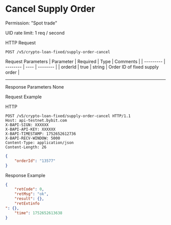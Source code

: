 # Cancel Supply Order
Permission: "Spot trade"

UID rate limit: 1 req / second


HTTP Request
```http
POST /v5/crypto-loan-fixed/supply-order-cancel
```

Request Parameters
| Parameter | Required | Type | Comments |
| --------- | -------- | ---- | -------- |
| orderId | true | string | Order ID of fixed supply order |

---


Response Parameters
None


Request Example

HTTP
 
  
```http
POST /v5/crypto-loan-fixed/supply-order-cancel HTTP/1.1
Host: api-testnet.bybit.com
X-BAPI-SIGN: XXXXXX
X-BAPI-API-KEY: XXXXXX
X-BAPI-TIMESTAMP: 1752652612736
X-BAPI-RECV-WINDOW: 5000
Content-Type: application/json
Content-Length: 26
```

```json
{
    "orderId": "13577"
}
```

Response Example
```json
{
    "retCode": 0,
    "retMsg": "ok",
    "result": {},
    "retExtinfo
": {},
    "time": 1752652613638
}
```

